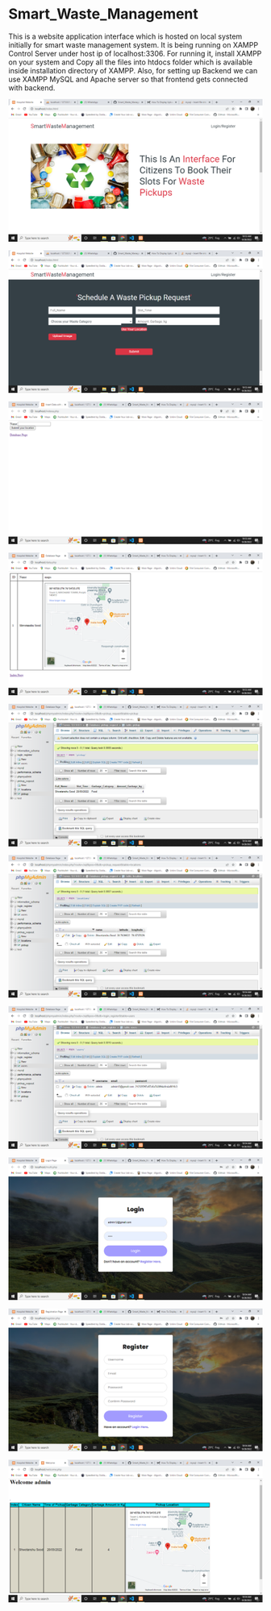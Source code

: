 # Smart_Waste_Management
This is a website application interface which is hosted on local system initially for smart waste management system. It is being running on XAMPP Control Server under host ip of localhost:3306.
For running it, install XAMPP on your system and Copy all the files into htdocs folder which is available inside installation directory of XAMPP.
Also, for setting up Backend we can use XAMPP MySQL and Apache server so that frontend gets connected with backend.

![Alt text](images/image1.png?raw=true "Citizen Interface")

![Alt text](images/image2.png?raw=true "Citizen Booking Form")

![Alt text](images/image3.png?raw=true "Submission button to submit current location")

![Alt text](images/image4.png?raw=true "Storage Data for maps")

![Alt text](images/image5.png?raw=true "DataBase and Tables")

![Alt text](images/image6.png?raw=true "DataBase and Tables")

![Alt text](images/image7.png?raw=true "DataBase and Tables")

![Alt text](images/image8.png?raw=true "Garbage Collector Interface")

![Alt text](images/image9.png?raw=true "New Registration Interface")

![Alt text](images/image10.png?raw=true "Requests visible for the day")
